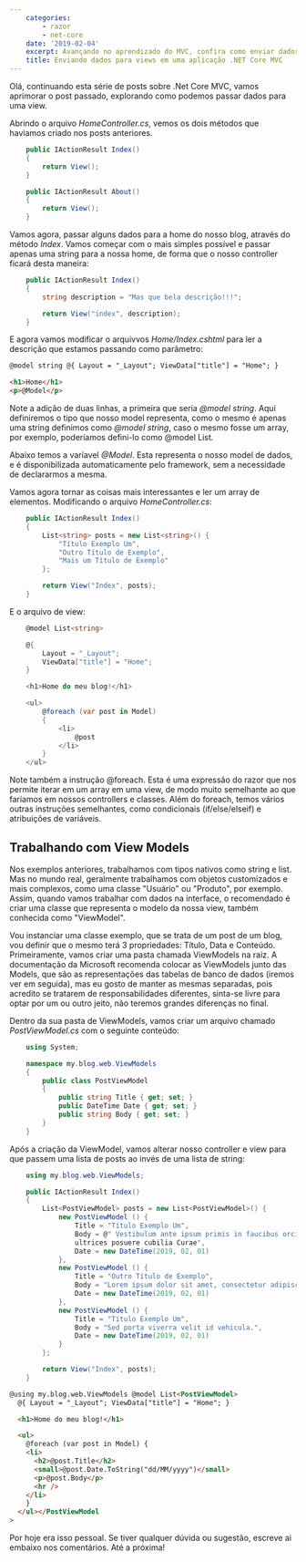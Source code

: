 ```yaml
---
    categories:
        - razor
        - net-core
    date: '2019-02-04'
    excerpt: Avançando no aprendizado do MVC, confira como enviar dados de controller para uma view em uma aplicação .Net Core MVC
    title: Enviando dados para views em uma aplicação .NET Core MVC
---
```


Olá, continuando esta série de posts sobre .Net Core MVC, vamos aprimorar o post passado, explorando como podemos passar dados para uma view.

Abrindo o arquivo _HomeController.cs_, vemos os dois métodos que haviamos criado nos posts anteriores.

```c#
    public IActionResult Index()
    {
        return View();
    }

    public IActionResult About()
    {
        return View();
    }
```

Vamos agora, passar alguns dados para a home do nosso blog, através do método _Index_. Vamos começar com o mais simples possível e passar apenas uma string para a nossa home, de forma que o nosso controller ficará desta maneira:

```c#
    public IActionResult Index()
    {
        string description = "Mas que bela descrição!!!";

        return View("index", description);
    }
```

E agora vamos modificar o arquivvos _Home/Index.cshtml_ para ler a descrição que estamos passando como parâmetro:

```html
@model string @{ Layout = "_Layout"; ViewData["title"] = "Home"; }

<h1>Home</h1>
<p>@Model</p>
```

Note a adição de duas linhas, a primeira que seria _@model string_. Aqui definiremos o tipo que nosso model representa, como o mesmo é apenas uma string definimos como _@model string_, caso o mesmo fosse um array, por exemplo, poderíamos defini-lo como @model List<string>.

Abaixo temos a varíavel _@Model_. Esta representa o nosso model de dados, e é disponibilizada automaticamente pelo framework, sem a necessidade de declararmos a mesma.

Vamos agora tornar as coisas mais interessantes e ler um array de elementos. Modificando o arquivo _HomeController.cs_:

```c#
    public IActionResult Index()
    {
        List<string> posts = new List<string>() {
            "Título Exemplo Um",
            "Outro Título de Exemplo",
            "Mais um Título de Exemplo"
        };

        return View("Index", posts);
    }
```

E o arquivo de view:

```c#
    @model List<string>

    @{
        Layout = "_Layout";
        ViewData["title"] = "Home";
    }

    <h1>Home do meu blog!</h1>

    <ul>
        @foreach (var post in Model)
        {
            <li>
                @post
            </li>
        }
    </ul>
```

Note também a instrução @foreach. Esta é uma expressão do razor que nos permite iterar em um array em uma view, de modo muito semelhante ao que faríamos em nossos controllers e classes. Além do foreach, temos vários outras instruções semelhantes, como condicionais (if/else/elseif) e atribuições de variáveis.

## Trabalhando com View Models

Nos exemplos anteriores, trabalhamos com tipos nativos como string e list. Mas no mundo real, geralmente trabalhamos com objetos customizados e mais complexos, como uma classe "Usuário" ou "Produto", por exemplo. Assim, quando vamos trabalhar com dados na interface, o recomendado é criar uma classe que representa o modelo da nossa view, também conhecida como "ViewModel".

Vou instanciar uma classe exemplo, que se trata de um post de um blog, vou definir que o mesmo terá 3 propriedades: Título, Data e Conteúdo. Primeiramente, vamos criar uma pasta chamada ViewModels na raiz. A documentação da Microsoft recomenda colocar as ViewModels junto das Models, que são as representações das tabelas de banco de dados (iremos ver em seguida), mas eu gosto de manter as mesmas separadas, pois acredito se tratarem de responsabilidades diferentes, sinta-se livre para optar por um ou outro jeito, não teremos grandes diferenças no final.

Dentro da sua pasta de ViewModels, vamos criar um arquivo chamado _PostViewModel.cs_ com o seguinte conteúdo:

```c#
    using System;

    namespace my.blog.web.ViewModels
    {
        public class PostViewModel
        {
            public string Title { get; set; }
            public DateTime Date { get; set; }
            public string Body { get; set; }
        }
    }
```

Após a criação da ViewModel, vamos alterar nosso controller e view para que passem uma lista de posts ao invés de uma lista de string:

```c#
    using my.blog.web.ViewModels;
```

```c#
    public IActionResult Index()
    {
        List<PostViewModel> posts = new List<PostViewModel>() {
            new PostViewModel () {
                Title = "Título Exemplo Um",
                Body = @" Vestibulum ante ipsum primis in faucibus orci luctus et
                ultrices posuere cubilia Curae",
                Date = new DateTime(2019, 02, 01)
            },
            new PostViewModel () {
                Title = "Outro Título de Exemplo",
                Body = "Lorem ipsum dolor sit amet, consectetur adipiscing elit.",
                Date = new DateTime(2019, 02, 01)
            },
            new PostViewModel () {
                Title = "Título Exemplo Um",
                Body = "Sed porta viverra velit id vehicula.",
                Date = new DateTime(2019, 02, 01)
            }
        };

        return View("Index", posts);
    }
```

```html
@using my.blog.web.ViewModels @model List<PostViewModel>
  @{ Layout = "_Layout"; ViewData["title"] = "Home"; }

  <h1>Home do meu blog!</h1>

  <ul>
    @foreach (var post in Model) {
    <li>
      <h2>@post.Title</h2>
      <small>@post.Date.ToString("dd/MM/yyyy")</small>
      <p>@post.Body</p>
      <hr />
    </li>
    }
  </ul></PostViewModel
>
```

Por hoje era isso pessoal. Se tiver qualquer dúvida ou sugestão, escreve ai embaixo nos comentários. Até a próxima!
